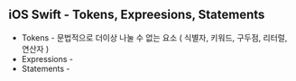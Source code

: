 ## iOS Swift - Tokens, Expreesions, Statements

- Tokens  - 문법적으로 더이상 나눌 수 없는 요소 ( 식별자, 키워드, 구두점, 리터럴, 연산자 )
- Expressions - 
- Statements -
